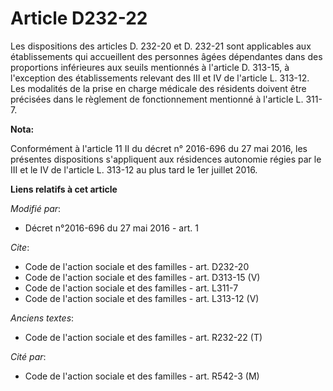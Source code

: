 # Article D232-22

Les dispositions des articles D. 232-20 et D. 232-21 sont applicables aux établissements qui accueillent des personnes âgées
dépendantes dans des proportions inférieures aux seuils mentionnés à l'article D. 313-15, à l'exception des établissements
relevant des III et IV de l'article L. 313-12. Les modalités de la prise en charge médicale des résidents doivent être
précisées dans le règlement de fonctionnement mentionné à l'article L. 311-7.

**Nota:**

Conformément à l'article 11 II du décret n° 2016-696 du 27 mai 2016, les présentes dispositions s'appliquent aux résidences
autonomie régies par le III et le IV de l'article L. 313-12 au plus tard le 1er juillet 2016.

**Liens relatifs à cet article**

_Modifié par_:

  - Décret n°2016-696 du 27 mai 2016 - art. 1

_Cite_:

  - Code de l'action sociale et des familles - art. D232-20
  - Code de l'action sociale et des familles - art. D313-15 (V)
  - Code de l'action sociale et des familles - art. L311-7
  - Code de l'action sociale et des familles - art. L313-12 (V)

_Anciens textes_:

  - Code de l'action sociale et des familles - art. R232-22 (T)

_Cité par_:

  - Code de l'action sociale et des familles - art. R542-3 (M)
